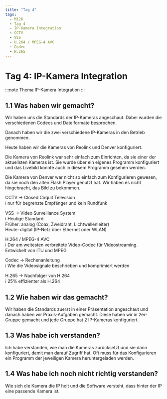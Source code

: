 ```yaml
---
title: "Tag 4"
tags:
  - M126
  - Tag 4
  - IP-Kamera Integration
  - CCTV
  - VSS
  - H.264 / MPEG-4 AVC
  - Codec
  - H.265
---
```


# Tag 4: IP-Kamera Integration

:::note Thema
IP-Kamera Integration
:::

## 1.1 Was haben wir gemacht?

Wir haben uns die Standards der IP-Kameras angeschaut. Dabei wurden die verschiedenen Codecs und Dateiformate besprochen.

Danach haben wir die zwei verschiedene IP-Kameras in den Betrieb genommen.

Heute haben wir die Kameras von Reolink und Denver konfiguriert.

Die Kamera von Reolink war sehr einfach zum Einrichten, da sie einer der aktuellsten Kameras ist. Sie wurde über ein eigenes Programm konfiguriert und das Livebild konnte auch in diesem Programm gesehen werden.

Die Kamera von Denver war nicht so einfach zum Konfigurieren gewesen, da sie noch den alten Flash Player genutzt hat. Wir haben es nicht hingebracht, das Bild zu bekommen.

CCTV -> Closed Cirquit Television  
&#8505; nur für begrenzte Empfänger und kein Rundfunk

VSS -> Video Surveillance System  
&#8505; Heutige Standard  
Früher: analog (Coax, Zweidraht, Lichtwellenleiter)  
Heute: digital (IP-Netz über Ethernet oder WLAN)

H.264 / MPEG-4 AVC  
&#8505; Der am weitesten verbreitete Video-Codec für Videostreaming.  
Entwickelt von ITU und MPEG

Codec -> Rechenanleitung  
&#8505; Wie die Videosignale beschrieben und komprimiert werden

H.265 -> Nachfolger von H.264  
&#8505; 25% effizienter als H.264

## 1.2 Wie haben wir das gemacht?

Wir haben die Standards zuerst in einer Präsentation angeschaut und danach haben wir Praxis-Aufgaben gemacht. Diese haben wir in 2er-Gruppe gemacht und jede Gruppe hat 2 IP-Kameras konfiguriert.

## 1.3 Was habe ich verstanden?

Ich habe verstanden, wie man die Kameras zurücksetzt und sie dann konfiguriert, damit man darauf Zugriff hat. Oft muss für das Konfigurieren ein Programm der jeweiligen Kamera heruntergeladen werden.

## 1.4 Was habe ich noch nicht richtig verstanden?

Wie sich die Kamera die IP holt und die Software versteht, dass hinter der IP eine passende Kamera ist.
